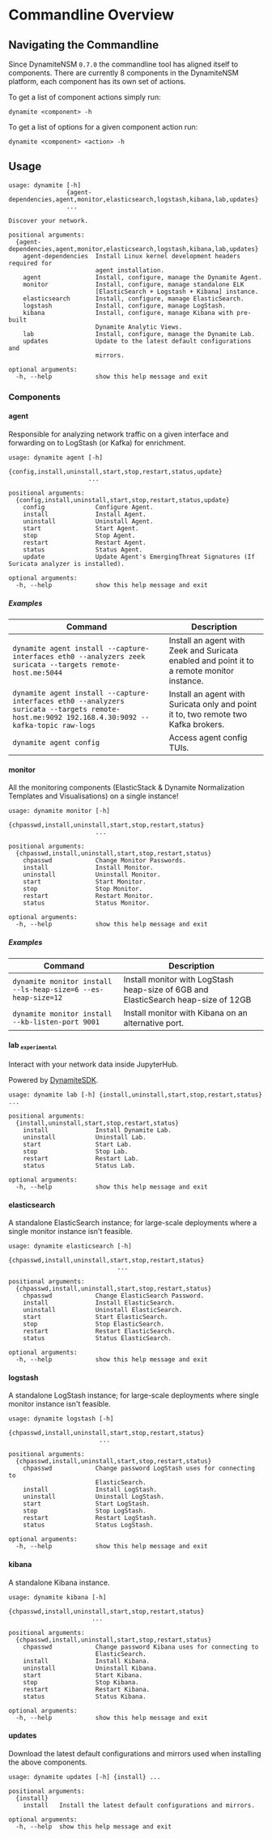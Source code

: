# Commandline Overview

## Navigating the Commandline

Since DynamiteNSM `0.7.0` the commandline tool has aligned itself to components. There are currently 8 components in the DynamiteNSM platform, each component has its own set of actions.

To get a list of component actions simply run:

```
dynamite <component> -h
```

To get a list of options for a given component action run:

```
dynamite <component> <action> -h
```



## Usage


```
usage: dynamite [-h]
                {agent-dependencies,agent,monitor,elasticsearch,logstash,kibana,lab,updates}
                ...

Discover your network.

positional arguments:
  {agent-dependencies,agent,monitor,elasticsearch,logstash,kibana,lab,updates}
    agent-dependencies  Install Linux kernel development headers required for
                        agent installation.
    agent               Install, configure, manage the Dynamite Agent.
    monitor             Install, configure, manage standalone ELK
                        [ElasticSearch + Logstash + Kibana] instance.
    elasticsearch       Install, configure, manage ElasticSearch.
    logstash            Install, configure, manage LogStash.
    kibana              Install, configure, manage Kibana with pre-built
                        Dynamite Analytic Views.
    lab                 Install, configure, manage the Dynamite Lab.
    updates             Update to the latest default configurations and
                        mirrors.

optional arguments:
  -h, --help            show this help message and exit
```


### Components


#### agent 

Responsible for analyzing network traffic on a given interface and forwarding on to LogStash (or Kafka) for enrichment.

```
usage: dynamite agent [-h]
                      {config,install,uninstall,start,stop,restart,status,update}
                      ...

positional arguments:
  {config,install,uninstall,start,stop,restart,status,update}
    config              Configure Agent.
    install             Install Agent.
    uninstall           Uninstall Agent.
    start               Start Agent.
    stop                Stop Agent.
    restart             Restart Agent.
    status              Status Agent.
    update              Update Agent's EmergingThreat Signatures (If Suricata analyzer is installed).

optional arguments:
  -h, --help            show this help message and exit
```

##### Examples

| Command                                                                                                                                         | Description                                                                                |
|-------------------------------------------------------------------------------------------------------------------------------------------------|--------------------------------------------------------------------------------------------|
| `dynamite agent install --capture-interfaces eth0 --analyzers zeek suricata --targets remote-host.me:5044`                                      | Install an agent with Zeek and Suricata enabled and point it to a remote monitor instance. |
| `dynamite agent install --capture-interfaces eth0 --analyzers suricata --targets remote-host.me:9092 192.168.4.30:9092 --kafka-topic raw-logs`  | Install an agent with Suricata only and point it to, two remote two Kafka brokers.         |
| `dynamite agent config`                                                                                                                         | Access agent config TUIs.


#### monitor

All the monitoring components (ElasticStack & Dynamite Normalization Templates and Visualisations) on a single instance!

```
usage: dynamite monitor [-h]
                        {chpasswd,install,uninstall,start,stop,restart,status}
                        ...

positional arguments:
  {chpasswd,install,uninstall,start,stop,restart,status}
    chpasswd            Change Monitor Passwords.
    install             Install Monitor.
    uninstall           Uninstall Monitor.
    start               Start Monitor.
    stop                Stop Monitor.
    restart             Restart Monitor.
    status              Status Monitor.

optional arguments:
  -h, --help            show this help message and exit
```

##### Examples

| Command                                                       | Description                                                                        |
|---------------------------------------------------------------|------------------------------------------------------------------------------------|
| `dynamite monitor install --ls-heap-size=6 --es-heap-size=12` | Install monitor with LogStash heap-size of 6GB and ElasticSearch heap-size of 12GB |
| `dynamite monitor install --kb-listen-port 9001`              | Install monitor with Kibana on an alternative port.                                |

#### lab <sub>`experimental`</sub>

Interact with your network data inside JupyterHub. 

Powered by [DynamiteSDK](https://github.com/DynamiteAI/dynamite-sdk-lite).

```
usage: dynamite lab [-h] {install,uninstall,start,stop,restart,status} ...

positional arguments:
  {install,uninstall,start,stop,restart,status}
    install             Install Dynamite Lab.
    uninstall           Uninstall Lab.
    start               Start Lab.
    stop                Stop Lab.
    restart             Restart Lab.
    status              Status Lab.

optional arguments:
  -h, --help            show this help message and exit
```


#### elasticsearch

A standalone ElasticSearch instance; for large-scale deployments where a single monitor instance isn't feasible.

```
usage: dynamite elasticsearch [-h]
                              {chpasswd,install,uninstall,start,stop,restart,status}
                              ...

positional arguments:
  {chpasswd,install,uninstall,start,stop,restart,status}
    chpasswd            Change ElasticSearch Password.
    install             Install ElasticSearch.
    uninstall           Uninstall ElasticSearch.
    start               Start ElasticSearch.
    stop                Stop ElasticSearch.
    restart             Restart ElasticSearch.
    status              Status ElasticSearch.

optional arguments:
  -h, --help            show this help message and exit
```

#### logstash
A standalone LogStash instance; for large-scale deployments where single monitor instance isn't feasible.

```
usage: dynamite logstash [-h]
                         {chpasswd,install,uninstall,start,stop,restart,status}
                         ...

positional arguments:
  {chpasswd,install,uninstall,start,stop,restart,status}
    chpasswd            Change password LogStash uses for connecting to
                        ElasticSearch.
    install             Install LogStash.
    uninstall           Uninstall LogStash.
    start               Start LogStash.
    stop                Stop LogStash.
    restart             Restart LogStash.
    status              Status LogStash.

optional arguments:
  -h, --help            show this help message and exit
```

#### kibana
A standalone Kibana instance.

```
usage: dynamite kibana [-h]
                       {chpasswd,install,uninstall,start,stop,restart,status}
                       ...

positional arguments:
  {chpasswd,install,uninstall,start,stop,restart,status}
    chpasswd            Change password Kibana uses for connecting to
                        ElasticSearch.
    install             Install Kibana.
    uninstall           Uninstall Kibana.
    start               Start Kibana.
    stop                Stop Kibana.
    restart             Restart Kibana.
    status              Status Kibana.

optional arguments:
  -h, --help            show this help message and exit
```

#### updates

Download the latest default configurations and mirrors used when installing the above components.

```
usage: dynamite updates [-h] {install} ...

positional arguments:
  {install}
    install   Install the latest default configurations and mirrors.

optional arguments:
  -h, --help  show this help message and exit
```

